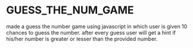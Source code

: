 # GUESS_THE_NUM_GAME
made a guess the number game using javascript in which user is given 10 chances to guess the number.
after every guess user will get a hint if his/her number is greater or lesser than the provided number.
